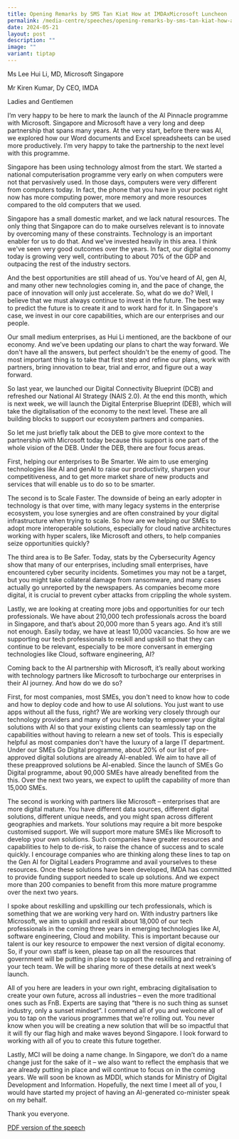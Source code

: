 ```yaml
---
title: Opening Remarks by SMS Tan Kiat How at IMDAxMicrosoft Luncheon
permalink: /media-centre/speeches/opening-remarks-by-sms-tan-kiat-how-at-imdaxmicrosoft-luncheon/
date: 2024-05-21
layout: post
description: ""
image: ""
variant: tiptap
---
```

<p>Ms Lee Hui Li, MD, Microsoft Singapore</p>
<p></p>
<p>Mr Kiren Kumar, Dy CEO, IMDA</p>
<p></p>
<p>Ladies and Gentlemen</p>
<p></p>
<p>I’m very happy to be here to mark the launch of the AI Pinnacle programme
with Microsoft. Singapore and Microsoft have a very long and deep partnership
that spans many years. At the very start, before there was AI, we explored
how our Word documents and Excel spreadsheets can be used more productively.
I’m very happy to take the partnership to the next level with this programme.</p>
<p></p>
<p>Singapore has been using technology almost from the start. We started
a national computerisation programme very early on when computers were
not that pervasively used. In those days, computers were very different
from computers today. In fact, the phone that you have in your pocket right
now has more computing power, more memory and more resources compared to
the old computers that we used.</p>
<p></p>
<p>Singapore has a small domestic market, and we lack natural resources.
The only thing that Singapore can do to make ourselves relevant is to innovate
by overcoming many of these constraints. Technology is an important enabler
for us to do that. And we've invested heavily in this area. I think we've
seen very good outcomes over the years. In fact, our digital economy today
is growing very well, contributing to about 70% of the GDP and outpacing
the rest of the industry sectors.</p>
<p></p>
<p>And the best opportunities are still ahead of us. You’ve heard of AI,
gen AI, and many other new technologies coming in, and the pace of change,
the pace of innovation will only just accelerate. So, what do we do? Well,
I believe that we must always continue to invest in the future. The best
way to predict the future is to create it and to work hard for it. In Singapore's
case, we invest in our core capabilities, which are our enterprises and
our people.</p>
<p></p>
<p>Our small medium enterprises, as Hui Li mentioned, are the backbone of
our economy. And we've been updating our plans to chart the way forward.
We don't have all the answers, but perfect shouldn't be the enemy of good.
The most important thing is to take that first step and refine our plans,
work with partners, bring innovation to bear, trial and error, and figure
out a way forward.</p>
<p></p>
<p>So last year, we launched our Digital Connectivity Blueprint (DCB) and
refreshed our National AI Strategy (NAIS 2.0). At the end this month, which
is next week, we will launch the Digital Enterprise Blueprint (DEB), which
will take the digitalisation of the economy to the next level. These are
all building blocks to support our ecosystem partners and companies.</p>
<p></p>
<p>So let me just briefly talk about the DEB to give more context to the
partnership with Microsoft today because this support is one part of the
whole vision of the DEB. Under the DEB, there are four focus areas.</p>
<p></p>
<p>First, helping our enterprises to Be Smarter. We aim to use emerging technologies
like AI and genAI to raise our productivity, sharpen your competitiveness,
and to get more market share of new products and services that will enable
us to do so to be smarter.</p>
<p></p>
<p>The second is to Scale Faster. The downside of being an early adopter
in technology is that over time, with many legacy systems in the enterprise
ecosystem, you lose synergies and are often constrained by your digital
infrastructure when trying to scale. So how are we helping our SMEs to
adopt more interoperable solutions, especially for cloud native architectures
working with hyper scalers, like Microsoft and others, to help companies
seize opportunities quickly?</p>
<p></p>
<p>The third area is to Be Safer. Today, stats by the Cybersecurity Agency
show that many of our enterprises, including small enterprises, have encountered
cyber security incidents. Sometimes you may not be a target, but you might
take collateral damage from ransomware, and many cases actually go unreported
by the newspapers. As companies become more digital, it is crucial to prevent
cyber attacks from crippling the whole system.</p>
<p></p>
<p>Lastly, we are looking at creating more jobs and opportunities for our
tech professionals. We have about 210,000 tech professionals across the
board in Singapore, and that’s about 20,000 more than 5 years ago. And
it’s still not enough. Easily today, we have at least 10,000 vacancies.
So how are we supporting our tech professionals to reskill and upskill
so that they can continue to be relevant, especially to be more conversant
in emerging technologies like Cloud, software engineering, AI?</p>
<p></p>
<p>Coming back to the AI partnership with Microsoft, it’s really about working
with technology partners like Microsoft to turbocharge our enterprises
in their AI journey. And how do we do so?</p>
<p></p>
<p>First, for most companies, most SMEs, you don't need to know how to code
and how to deploy code and how to use AI solutions. You just want to use
apps without all the fuss, right? We are working very closely through our
technology providers and many of you here today to empower your digital
solutions with AI so that your existing clients can seamlessly tap on the
capabilities without having to relearn a new set of tools. This is especially
helpful as most companies don't have the luxury of a large IT department.
Under our SMEs Go Digital programme, about 20% of our list of pre-approved
digital solutions are already AI-enabled. We aim to have all of these preapproved
solutions be AI-enabled. Since the launch of SMEs Go Digital programme,
about 90,000 SMEs have already benefited from the this. Over the next two
years, we expect to uplift the capability of more than 15,000 SMEs.</p>
<p></p>
<p>The second is working with partners like Microsoft – enterprises that
are more digital mature. You have different data sources, different digital
solutions, different unique needs, and you might span across different
geographies and markets. Your solutions may require a bit more bespoke
customised support. We will support more mature SMEs like Microsoft to
develop your own solutions. Such companies have greater resources and capabilities
to help to de-risk, to raise the chance of success and to scale quickly.
I encourage companies who are thinking along these lines to tap on the
Gen AI for Digital Leaders Programme and avail yourselves to these resources.
Once these solutions have been developed, IMDA has committed to provide
funding support needed to scale up solutions. And we expect more than 200
companies to benefit from this more mature programme over the next two
years.</p>
<p></p>
<p>I spoke about reskilling and upskilling our tech professionals, which
is something that we are working very hard on. With industry partners like
Microsoft, we aim to upskill and reskill about 18,000 of our tech professionals
in the coming three years in emerging technologies like AI, software engineering,
Cloud and mobility. This is important because our talent is our key resource
to empower the next version of digital economy. So, if your own staff is
keen, please tap on all the resources that government will be putting in
place to support the reskilling and retraining of your tech team. We will
be sharing more of these details at next week’s launch.</p>
<p></p>
<p>All of you here are leaders in your own right, embracing digitalisation
to create your own future, across all industries – even the more traditional
ones such as FnB. Experts are saying that “there is no such thing as sunset
industry, only a sunset mindset”. I commend all of you and welcome all
of you to tap on the various programmes that we're rolling out. You never
know when you will be creating a new solution that will be so impactful
that it will fly our flag high and make waves beyond Singapore. I look
forward to working with all of you to create this future together.</p>
<p></p>
<p>Lastly, MCI will be doing a name change. In Singapore, we don’t do a name
change just for the sake of it – we also want to reflect the emphasis that
we are already putting in place and will continue to focus on in the coming
years. We will soon be known as MDDI, which stands for Ministry of Digital
Development and Information. Hopefully, the next time I meet all of you,
I would have started my project of having an AI-generated co-minister speak
on my behalf.</p>
<p></p>
<p>Thank you everyone.</p>
<p></p>
<p><a href="/files/Speeches 2024/Opening_Remarks_by_SMS_Tan_at_IMDAxMSFT_Luncheon.pdf" rel="noopener noreferrer nofollow" target="_blank">PDF version of the speech</a>
</p>